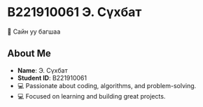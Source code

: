# B221910061 Э. Сүхбат

👋 Сайн уу багшаа

## About Me

- **Name**: Э. Сүхбат
- **Student ID**: B221910061
- 💻 Passionate about coding, algorithms, and problem-solving.
- 💻 Focused on learning and building great projects.
